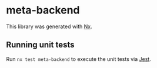 # meta-backend

This library was generated with [Nx](https://nx.dev).

## Running unit tests

Run `nx test meta-backend` to execute the unit tests via [Jest](https://jestjs.io).
